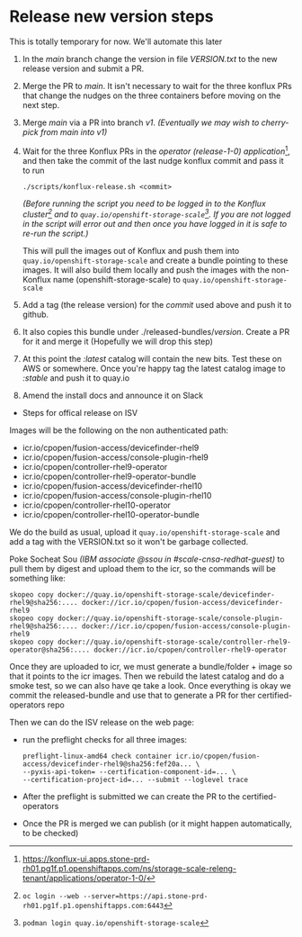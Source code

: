 # Release new version steps

This is totally temporary for now. We'll automate this later

1. In the *main* branch change the version in file *VERSION.txt* to the new release version and submit a PR.

1. Merge the PR to *main*. It isn't necessary to wait for the three konflux PRs that change the nudges on the three containers before moving on the next step.

1. Merge *main* via a PR into branch *v1*. _(Eventually we may wish to cherry-pick from main into v1)_

1. Wait for the three Konflux PRs in the *operator (release-1-0) application*[^1], and then take the commit of the last nudge konflux commit and pass it to run
   ```
   ./scripts/konflux-release.sh <commit>
   ```
   _(Before running the script you need to be logged in to the Konflux cluster[^2] and to `quay.io/openshift-storage-scale`[^3]. If you are not logged in the script will error out and then once you have logged in it is safe to re-run the script.)_

   This will pull the images out of Konflux and push them into `quay.io/openshift-storage-scale`
   and create a bundle pointing to these images.
   It will also build them locally and push the images with the non-Konflux name (openshift-storage-scale)
   to `quay.io/openshift-storage-scale`

1. Add a tag (the release version) for the *commit* used above and push it to github.

1. It also copies this bundle under ./released-bundles/*version*. Create a PR for it and merge it
   (Hopefully we will drop this step)

1. At this point the *:latest* catalog will contain the new bits. Test these on
   AWS or somewhere. Once you're happy tag the latest catalog image to *:stable* and push it
   to quay.io

1. Amend the install docs and announce it on Slack

- Steps for offical release on ISV

Images will be the following on the non authenticated path:

- icr.io/cpopen/fusion-access/devicefinder-rhel9
- icr.io/cpopen/fusion-access/console-plugin-rhel9
- icr.io/cpopen/controller-rhel9-operator
- icr.io/cpopen/controller-rhel9-operator-bundle
- icr.io/cpopen/fusion-access/devicefinder-rhel10
- icr.io/cpopen/fusion-access/console-plugin-rhel10
- icr.io/cpopen/controller-rhel10-operator
- icr.io/cpopen/controller-rhel10-operator-bundle

We do the build as usual, upload it `quay.io/openshift-storage-scale` and add a
tag with the VERSION.txt so it won't be garbage collected.

Poke Socheat Sou _(IBM associate @ssou in #scale-cnsa-redhat-guest)_ to pull them by digest and upload them to the icr, so the commands will
be something like:
```
skopeo copy docker://quay.io/openshift-storage-scale/devicefinder-rhel9@sha256:.... docker://icr.io/cpopen/fusion-access/devicefinder-rhel9
skopeo copy docker://quay.io/openshift-storage-scale/console-plugin-rhel9@sha256:.... docker://icr.io/cpopen/fusion-access/console-plugin-rhel9
skopeo copy docker://quay.io/openshift-storage-scale/controller-rhel9-operator@sha256:.... docker://icr.io/cpopen/controller-rhel9-operator
```
Once they are uploaded to icr, we must generate a bundle/folder + image so that it points to the icr images.
Then we rebuild the latest catalog and do a smoke test, so we can also have qe take a look. Once everything is okay
we commit the released-bundle and use that to generate a PR for ther certified-operators repo

Then we can do the ISV release on the web page:

- run the preflight checks for all three images:
  ```
  preflight-linux-amd64 check container icr.io/cpopen/fusion-access/devicefinder-rhel9@sha256:fef20a... \
  --pyxis-api-token= --certification-component-id=... \
  --certification-project-id=... --submit --loglevel trace
  ```

- After the preflight is submitted we can create the PR to the certified-operators

- Once the PR is merged we can publish (or it might happen automatically, to be checked)

[^1]: https://konflux-ui.apps.stone-prd-rh01.pg1f.p1.openshiftapps.com/ns/storage-scale-releng-tenant/applications/operator-1-0/
[^2]: `oc login --web --server=https://api.stone-prd-rh01.pg1f.p1.openshiftapps.com:6443`
[^3]: `podman login quay.io/openshift-storage-scale`